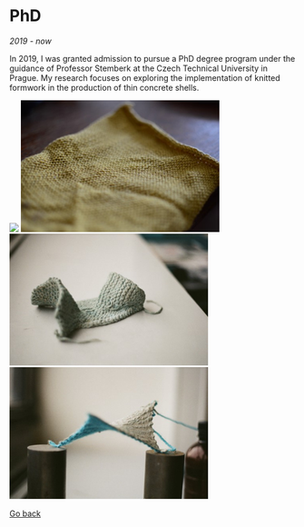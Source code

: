 # PhD
_2019 - now_

In 2019, I was granted admission to pursue a PhD degree program under the guidance of Professor Stemberk at the Czech Technical University in Prague. My research focuses on exploring the implementation of knitted formwork in the production of thin concrete shells.

<img src='phd-knitting-machine-closeup.png' width='350'>

<img src='./assets/img/phd-detail of knitting.jpg' width='350'>

<img src='./assets/img/phd-nonflat finished.jpeg' width='350'>

<img src='./assets/img/phd-knitted hyppar.jpeg' width='350'>

[Go back](index.md)